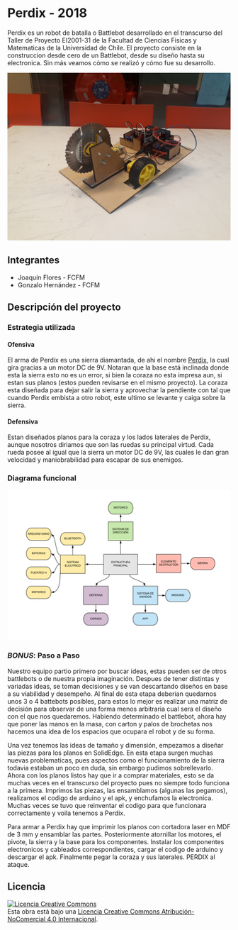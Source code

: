 # Perdix - 2018
Perdix es un robot de batalla o Battlebot desarrollado en el transcurso del Taller de Proyecto EI2001-31 de la Facultad de Ciencias Fisicas y Matematicas de la Universidad de Chile. El proyecto consiste en la construccion desde cero de un Battlebot, desde su diseño hasta su electronica. Sin más veamos cómo se realizó y cómo fue su desarrollo. 


![perdix](/multimedia/VISTA_1_FINAL.jpg)



## Integrantes
- Joaquín Flores - FCFM
- Gonzalo Hernández - FCFM

## Descripción del proyecto

### Estrategia utilizada
#### Ofensiva
El arma de Perdix es una sierra diamantada, de ahi el nombre [Perdix](https://es.wikipedia.org/wiki/P%C3%A9rdix_(mitolog%C3%ADa)), la cual gira gracias a un motor DC de 9V. Notaran que la base está inclinada donde esta la sierra esto no es un error, si bien la coraza no esta impresa aun, si estan sus planos (estos pueden revisarse en el mismo proyecto). La coraza esta diseñada para dejar salir la sierra y aprovechar la pendiente con tal que cuando Perdix embista a otro robot, este ultimo se levante y caiga sobre la sierra. 

#### Defensiva
Estan diseñados planos para la coraza y los lados laterales de Perdix, aunque nosotros diriamos que son las ruedas su principal virtud. Cada rueda posee al igual que la sierra un motor DC de 9V, las cuales le dan gran velocidad y maniobrabilidad para escapar de sus enemigos. 

### Diagrama funcional
![diagrama](/multimedia/DIAGRAMA_GEN.png)

### *BONUS*: Paso a Paso
Nuestro equipo partio primero por buscar ideas, estas pueden ser de otros battlebots o de nuestra propia imaginación. Despues de tener distintas y variadas ideas, se toman decisiones y se van descartando diseños en base a su viabilidad y desempeño. Al final de esta etapa deberian quedarnos unos 3 o 4 battebots posibles, para estos lo mejor es realizar una matriz de decisión para observar de una forma menos arbitraria cual sera el diseño con el que nos quedaremos. Habiendo determinado el battlebot, ahora hay que poner las manos en la masa, con carton y palos de brochetas nos hacemos una idea de los espacios que ocupara el robot y de su forma.

Una vez tenemos las ideas de tamaño y dimensión, empezamos a diseñar las piezas para los planos en SolidEdge. En esta etapa surgen muchas nuevas problematicas, pues aspectos como el funcionamiento de la sierra todavia estaban un poco en duda, sin embargo pudimos sobrellevarlo. Ahora con los planos listos hay que ir a comprar materiales, esto se da muchas veces en el transcurso del proyecto pues no siempre todo funciona a la primera. Imprimos las piezas, las ensamblamos (algunas las pegamos), realizamos el codigo de arduino y el apk, y enchufamos la electronica. Muchas veces se tuvo que reinventar el codigo para que funcionara correctamente y voila tenemos a Perdix. 

Para armar a Perdix hay que imprimir los planos con cortadora laser en MDF de 3 mm y ensamblar las partes. Posteriormente atornillar los motores, el pivote, la sierra y la base para los componentes. Instalar los componentes electronicos y cableados correspondientes, cargar el codigo de arduino y descargar el apk. Finalmente pegar la coraza y sus laterales. PERDIX al ataque. 

## Licencia
<a rel="license" href="http://creativecommons.org/licenses/by-nc/4.0/"><img alt="Licencia Creative Commons" style="border-width:0" src="https://i.creativecommons.org/l/by-nc/4.0/88x31.png" /></a><br />Esta obra está bajo una <a rel="license" href="http://creativecommons.org/licenses/by-nc/4.0/">Licencia Creative Commons Atribución-NoComercial 4.0 Internacional</a>.
